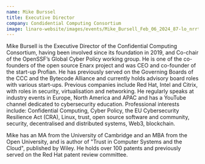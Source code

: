 ```yaml
---
name: Mike Burssel
title: Executive Director
company: Condidential Computing Consortium
image: linaro-website/images/events/Mike_Bursell_Feb_06_2024_87-lo_nrrtur.jpg
---
```


Mike Bursell is the Executive Director of the Confidential Computing Consortium, having been
involved since its foundation in 2019, and Co-chair of the OpenSSF’s Global Cyber Policy
working group. He is one of the co-founders of the open source Enarx project and was CEO
and co-founder of the start-up Profian. He has previously served on the Governing Boards of
the CCC and the Bytecode Alliance and currently holds advisory board roles with various
start-ups. Previous companies include Red Hat, Intel and Citrix, with roles in security,
virtualisation and networking. He regularly speaks at industry events in Europe, North America
and APAC and has a YouTube channel dedicated to cybersecurity education.
Professional interests include: Confidential Computing, Cyber Policy, the EU Cybersecurity
Resilience Act (CRA), Linux, trust, open source software and community, security, decentralised
and distributed systems, Web3, blockchain.

Mike has an MA from the University of Cambridge and an MBA from the Open University, and is
author of "Trust in Computer Systems and the Cloud", published by Wiley. He holds over 100
patents and previously served on the Red Hat patent review committee.
